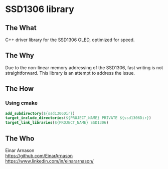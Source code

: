 # SSD1306 library

## The What

C++ driver library for the SSD1306 OLED, optimized for speed.

## The Why

Due to the non-linear memory addressing of the SSD1306, fast writing is not straightforward. This library is an attempt to address the issue.

## The How

### Using cmake

```cmake
add_subdirectory(${ssd1306Dir})
target_include_directories(${PROJECT_NAME} PRIVATE ${ssd1306Dir})
target_link_libraries(${PROJECT_NAME} SSD1306)
```

## The Who

Einar Arnason  
<https://github.com/EinarArnason>  
<https://www.linkedin.com/in/einararnason/>
